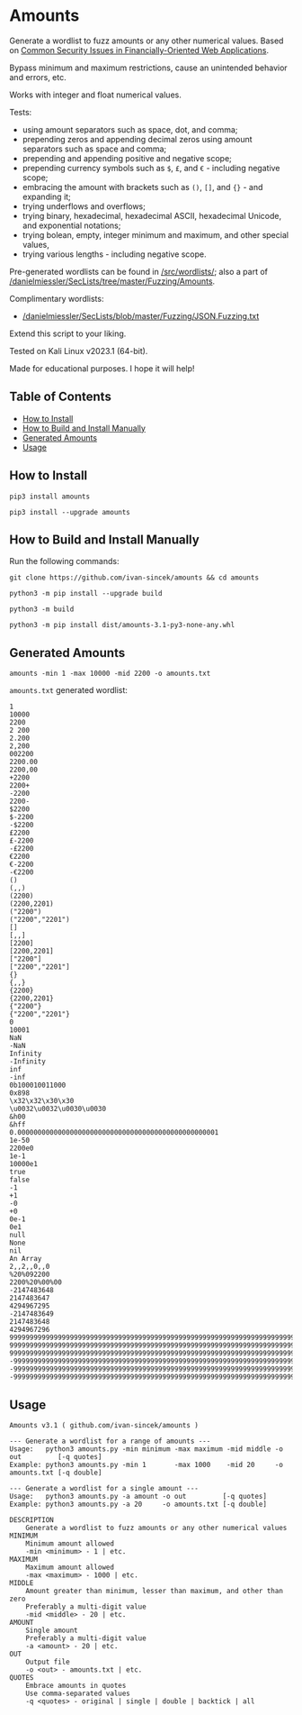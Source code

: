 # Amounts

Generate a wordlist to fuzz amounts or any other numerical values. Based on [Common Security Issues in Financially-Oriented Web Applications](https://research.nccgroup.com/wp-content/uploads/2020/07/common_security_issues_in_financially-orientated_web.pdf).

Bypass minimum and maximum restrictions, cause an unintended behavior and errors, etc.

Works with integer and float numerical values.

Tests:

* using amount separators such as space, dot, and comma;
* prepending zeros and appending decimal zeros using amount separators such as space and comma;
* prepending and appending positive and negative scope;
* prepending currency symbols such as `$`, `£`, and `€` - including negative scope;
* embracing the amount with brackets such as `()`, `[]`, and `{}` - and expanding it;
* trying underflows and overflows;
* trying binary, hexadecimal, hexadecimal ASCII, hexadecimal Unicode, and exponential notations;
* trying bolean, empty, integer minimum and maximum, and other special values,
* trying various lengths - including negative scope.

Pre-generated wordlists can be found in [/src/wordlists/](https://github.com/ivan-sincek/amounts/tree/main/src/wordlists); also a part of [/danielmiessler/SecLists/tree/master/Fuzzing/Amounts](https://github.com/danielmiessler/SecLists/tree/master/Fuzzing/Amounts).

Complimentary wordlists:

* [/danielmiessler/SecLists/blob/master/Fuzzing/JSON.Fuzzing.txt](https://github.com/danielmiessler/SecLists/blob/master/Fuzzing/JSON.Fuzzing.txt)

Extend this script to your liking.

Tested on Kali Linux v2023.1 (64-bit).

Made for educational purposes. I hope it will help!

## Table of Contents

* [How to Install](#how-to-install)
* [How to Build and Install Manually](#how-to-build-and-install-manually)
* [Generated Amounts](#generated-amounts)
* [Usage](#usage)

## How to Install

```fundamental
pip3 install amounts

pip3 install --upgrade amounts
```

## How to Build and Install Manually

Run the following commands:

```fundamental
git clone https://github.com/ivan-sincek/amounts && cd amounts

python3 -m pip install --upgrade build

python3 -m build

python3 -m pip install dist/amounts-3.1-py3-none-any.whl
```

## Generated Amounts

```fundamental
amounts -min 1 -max 10000 -mid 2200 -o amounts.txt
```

`amounts.txt` generated wordlist:

```fundamental
1
10000
2200
2 200
2.200
2,200
002200
2200.00
2200,00
+2200
2200+
-2200
2200-
$2200
$-2200
-$2200
£2200
£-2200
-£2200
€2200
€-2200
-€2200
()
(,,)
(2200)
(2200,2201)
("2200")
("2200","2201")
[]
[,,]
[2200]
[2200,2201]
["2200"]
["2200","2201"]
{}
{,,}
{2200}
{2200,2201}
{"2200"}
{"2200","2201"}
0
10001
NaN
-NaN
Infinity
-Infinity
inf
-inf
0b100010011000
0x898
\x32\x32\x30\x30
\u0032\u0032\u0030\u0030
&h00
&hff
0.00000000000000000000000000000000000000000000000001
1e-50
2200e0
1e-1
10000e1
true
false
-1
+1
-0
+0
0e-1
0e1
null
None
nil
An Array
2,,2,,0,,0
%20%092200
2200%20%00%00
-2147483648
2147483647
4294967295
-2147483649
2147483648
4294967296
99999999999999999999999999999999999999999999999999999999999999999999999999999999999999999999999999999999999999999999999999999999
9999999999999999999999999999999999999999999999999999999999999999999999999999999999999999999999999999999999999999999999999999999999999999999999999999999999999999999999999999999999999999999999999999999999999999999999999999999999999999999999999999999999999999
999999999999999999999999999999999999999999999999999999999999999999999999999999999999999999999999999999999999999999999999999999999999999999999999999999999999999999999999999999999999999999999999999999999999999999999999999999999999999999999999999999999999999999999999999999999999999999999999999999999999999999999999999999999999999999999999999999999999999999999999999999999999999999999999
-9999999999999999999999999999999999999999999999999999999999999999999999999999999999999999999999999999999999999999999999999999999
-999999999999999999999999999999999999999999999999999999999999999999999999999999999999999999999999999999999999999999999999999999999999999999999999999999999999999999999999999999999999999999999999999999999999999999999999999999999999999999999999999999999999999
-99999999999999999999999999999999999999999999999999999999999999999999999999999999999999999999999999999999999999999999999999999999999999999999999999999999999999999999999999999999999999999999999999999999999999999999999999999999999999999999999999999999999999999999999999999999999999999999999999999999999999999999999999999999999999999999999999999999999999999999999999999999999999999999999
```

## Usage

```fundamental
Amounts v3.1 ( github.com/ivan-sincek/amounts )

--- Generate a wordlist for a range of amounts ---
Usage:   python3 amounts.py -min minimum -max maximum -mid middle -o out         [-q quotes]
Example: python3 amounts.py -min 1       -max 1000    -mid 20     -o amounts.txt [-q double]

--- Generate a wordlist for a single amount ---
Usage:   python3 amounts.py -a amount -o out         [-q quotes]
Example: python3 amounts.py -a 20     -o amounts.txt [-q double]

DESCRIPTION
    Generate a wordlist to fuzz amounts or any other numerical values
MINIMUM
    Minimum amount allowed
    -min <minimum> - 1 | etc.
MAXIMUM
    Maximum amount allowed
    -max <maximum> - 1000 | etc.
MIDDLE
    Amount greater than minimum, lesser than maximum, and other than zero
    Preferably a multi-digit value
    -mid <middle> - 20 | etc.
AMOUNT
    Single amount
    Preferably a multi-digit value
    -a <amount> - 20 | etc.
OUT
    Output file
    -o <out> - amounts.txt | etc.
QUOTES
    Embrace amounts in quotes
    Use comma-separated values
    -q <quotes> - original | single | double | backtick | all
```
